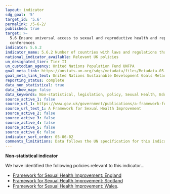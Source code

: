 ```yaml
---
layout: indicator
sdg_goal: '5'
target_id: '5.6'
permalink: /5-6-2/
published: true
target: >-
  5.6 Ensure universal access to sexual and reproductive health and reproductive rights as agreed in accordance with the Programme of Action of the International Conference on Population and Development and the Beijing Platform for Action and the outcome documents of their review
  conferences
indicator: 5.6.2
indicator_name: 5.6.2 Number of countries with laws and regulations that guarantee full and equal access to women and men aged 15 years and older to sexual and reproductive health care, information and education
national_indicator_available: Relevant UK policies
un_designated_tier: Tier II
un_custodian_agency: United Nations Population Fund UNFPA
goal_meta_link: https://unstats.un.org/sdgs/metadata/files/Metadata-05-06-02.pdf
goal_meta_link_text: United Nations Sustainable Development Goals Metadata (PDF 4.0 MB)
reporting_status: complete
data_non_statistical: true
data_show_map: false
data_keywords: Non-statistical, legislation, policy, Sexual Health, Education
source_active_1: false
source_url_1: https://www.gov.uk/government/publications/a-framework-for-sexual-health-improvement-in-england  /  http://www.gov.scot/Resource/Doc/35596/0012575.pdf  /  http://www.wales.nhs.uk/sites3/documents/485/Strategy%20(English)1.pdf
source_url_text_1: A Framework for Sexual Health Improvement
source_active_2: false
source_active_3: false
source_active_4: false
source_active_5: false
source_active_6: false
indicator_sort_order: 05-06-02
comments_limitations: Data follows the UN specification for this indicator. This indicator has been identified in collaboration with topic experts.
---
```

**Non-statistical indicator**

We have identified the following policies relevant to this indicator...
- [Framework for Sexual Health Improvement: England](https://www.gov.uk/government/publications/a-framework-for-sexual-health-improvement-in-england)
- [Framework for Sexual Health Improvement: Scotland](http://www.gov.scot/Resource/Doc/35596/0012575.pdf)
- [Framework for Sexual Health Improvement: Wales](http://www.wales.nhs.uk/sites3/documents/485/Strategy%20(English)1.pdf).